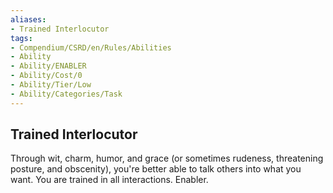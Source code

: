 ```yaml
---
aliases:
- Trained Interlocutor
tags:
- Compendium/CSRD/en/Rules/Abilities
- Ability
- Ability/ENABLER
- Ability/Cost/0
- Ability/Tier/Low
- Ability/Categories/Task
---
```


  
## Trained Interlocutor  
Through wit, charm, humor, and grace (or sometimes rudeness, threatening posture, and obscenity), you're better able to talk others into what you want. You are trained in all interactions. Enabler.